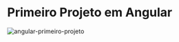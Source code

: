 # Primeiro Projeto em Angular
![angular-primeiro-projeto](https://github.com/user-attachments/assets/e222c3f8-bbae-4acb-93f5-14b099d647a9)
